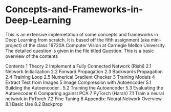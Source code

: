 # Concepts-and-Frameworks-in-Deep-Learning

This is an extensive implemetation of some concepts and frameworks in Deep Learning from scratch. It is based off the fifth assignment (aka mini-project) of the class 16720A Computer Vision at Carnegie Mellon University. The detailed question is given in the file titled Question. This is a basic overview of the contents

Contents
1 Theory
2 Implement a Fully Connected Network (Rishi) 
2.1 Network Initialization 
2.2 Forward Propagation 
2.3 Backwards Propagation 
2.4 Training Loop 
2.5 Numerical Gradient Checker 
3 Training Models 
4 Extract Text from Images
5 Image Compression with Autoencoder
5.1 Building the Autoencoder .
5.2 Training the Autoencoder 
5.3 Evaluating the Autoencoder 
6 Comparing against PCA 
7 PyTorch (Harsh) 
7.1 Train a neural network in PyTorch 
7.2 Fine Tuning 
8 Appendix: Neural Network Overview 
8.1 Basic Use 
8.2 Backprop 
